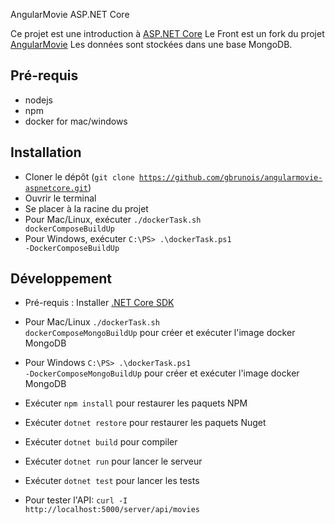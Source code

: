 AngularMovie ASP.NET Core

Ce projet est une introduction à [ASP.NET Core](https://www.microsoft.com/net)
Le Front est un fork du projet [AngularMovie](https://github.com/Sfeir/angularmovie-300)
Les données sont stockées dans une base MongoDB.

## Pré-requis
* nodejs
* npm
* docker for mac/windows

## Installation
* Cloner le dépôt (<code>git clone https://github.com/gbrunois/angularmovie-aspnetcore.git</code>)
* Ouvrir le terminal
* Se placer à la racine du projet
* Pour Mac/Linux, exécuter <code>./dockerTask.sh dockerComposeBuildUp</code>
* Pour Windows, exécuter <code>C:\PS> .\dockerTask.ps1 -DockerComposeBuildUp</code>

## Développement
* Pré-requis : Installer [.NET Core SDK](https://www.microsoft.com/net/core)
* Pour Mac/Linux <code>./dockerTask.sh dockerComposeMongoBuildUp</code> pour créer et exécuter l'image docker MongoDB
* Pour Windows <code>C:\PS> .\dockerTask.ps1 -DockerComposeMongoBuildUp</code> pour créer et exécuter l'image docker MongoDB

* Exécuter <code>npm install</code> pour restaurer les paquets NPM
* Exécuter <code>dotnet restore</code> pour restaurer les paquets Nuget
* Exécuter <code>dotnet build</code> pour compiler
* Exécuter <code>dotnet run</code> pour lancer le serveur
* Exécuter <code>dotnet test</code> pour lancer les tests
* Pour tester l'API: <code>curl -I http://localhost:5000/server/api/movies</code>




